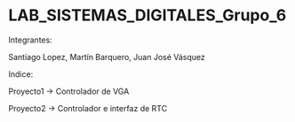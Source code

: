 # LAB_SISTEMAS_DIGITALES_Grupo_6

Integrantes: 

Santiago Lopez, Martín Barquero, Juan José Vásquez

Indice: 


Proyecto1 -> Controlador de VGA

Proyecto2 -> Controlador e interfaz de RTC
